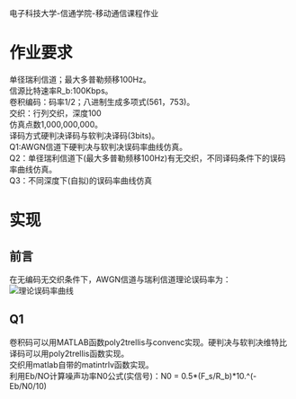 电子科技大学-信通学院-移动通信课程作业
# 作业要求
单径瑞利信道；最大多普勒频移100Hz。<br>
信源比特速率R_b:100Kbps。<br>
卷积编码：码率1/2；八进制生成多项式(561，753)。<br>
交织：行列交织，深度100<br>
仿真点数1,000,000,000。<br>
译码方式硬判决译码与软判决译码(3bits)。<br>
Q1:AWGN信道下硬判决与软判决误码率曲线仿真。<br>Q2：单径瑞利信道下(最大多普勒频移100Hz)有无交织，不同译码条件下的误码率曲线仿真。<br>Q3：不同深度下(自拟)的误码率曲线仿真<br>
# 实现
## 前言
在无编码无交织条件下，AWGN信道与瑞利信道理论误码率为：<br>
![理论误码率曲线](https://github.com/Egoqing/Rayleigh-Model/raw/master/result/theoretical.jpg)<br>
## Q1
卷积码可以用MATLAB函数poly2trellis与convenc实现。硬判决与软判决维特比译码可以用poly2trellis函数实现。<br>
交织用matlab自带的matintrlv函数实现。<br>
利用Eb/NO计算噪声功率N0公式(实信号)：N0 = 0.5*(F_s/R_b)*10.^(-Eb/N0/10)

